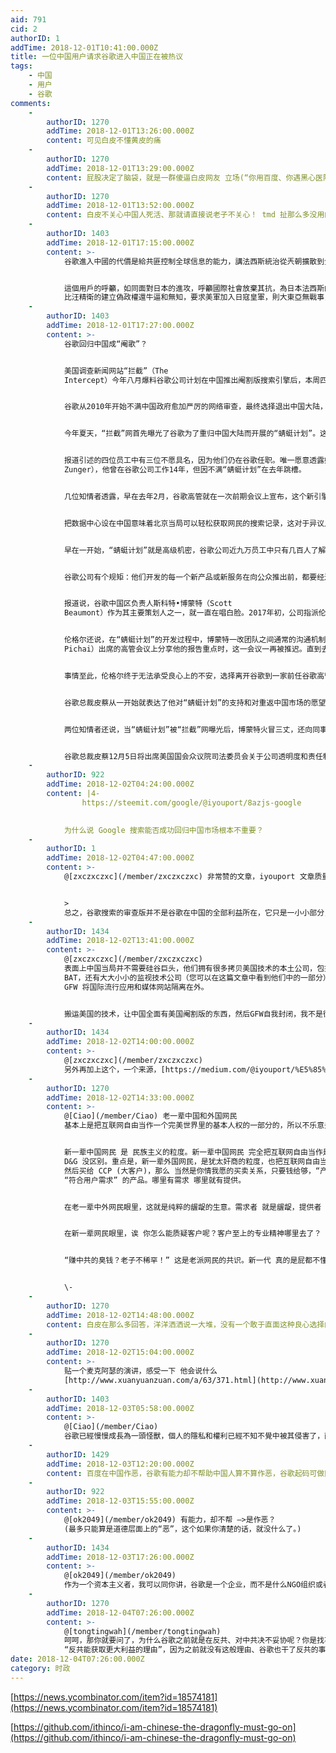 ```yaml
---
aid: 791
cid: 2
authorID: 1
addTime: 2018-12-01T10:41:00.000Z
title: 一位中国用户请求谷歌进入中国正在被热议
tags:
    - 中国
    - 用户
    - 谷歌
comments:
    -
        authorID: 1270
        addTime: 2018-12-01T13:26:00.000Z
        content: 可见白皮不懂黄皮的痛
    -
        authorID: 1270
        addTime: 2018-12-01T13:29:00.000Z
        content: 屁股决定了脑袋，就是一群傻逼白皮网友 立场(“你用百度、你遇黑心医院、你死你活该！”)早就确定了，还在那里装好人，狗嘴里吐不出象牙
    -
        authorID: 1270
        addTime: 2018-12-01T13:52:00.000Z
        content: 白皮不关心中国人死活、那就请直接说老子不关心！ tmd 扯那么多没用的
    -
        authorID: 1403
        addTime: 2018-12-01T17:15:00.000Z
        content: >-
            谷歌進入中國的代價是給共匪控制全球信息的能力，講法西斯統治從兲朝擴散到全球。


            這個用戶的呼籲，如同面對日本的進攻，呼籲國際社會放棄其抗，為日本法西斯的擴展提供方便，讓日本法西斯佔領亞洲。
            比汪精衛的建立偽政權還牛逼和無知，要求美軍加入日寇皇軍，則大東亞無戰事，天下大同矣。
    -
        authorID: 1403
        addTime: 2018-12-01T17:27:00.000Z
        content: >-
            谷歌回归中国成“阉歌”？


            美国调查新闻网站“拦截”（The
            Intercept）今年八月爆料谷歌公司计划在中国推出阉割版搜索引擎后，本周四又披露谷歌高管不顾核心员工的反对，执意开发“蜻蜓”（Dragonfly）搜索引擎以重返中国大陆市场。


            谷歌从2010年开始不满中国政府愈加严厉的网络审查，最终选择退出中国大陆，当时还有网友在北京中关村谷歌总部献花。此后几年间，百度彻底垄断了中国搜索引擎市场，确立了中国网络的审查格局。


            今年夏天，“拦截”网首先曝光了谷歌为了重归中国大陆而开展的“蜻蜓计划”。这家调查新闻网站周四的深度报道采访了四位曾经参与了“蜻蜓计划”的谷歌员工。他们透露，这项计划从一开始就一直被笼罩在神秘面纱之下，而谷歌高管对一些资深员工的反对意见嗤之以鼻，这更让他们对这样违反公司文化的反常态度感到疑惑。


            报道引述的四位员工中有三位不愿具名，因为他们仍在谷歌任职。唯一愿意透露姓名的是前高级工程师约纳坦•伦格尔（Yonatan
            Zunger），他曾在谷歌公司工作14年，但因不满“蜻蜓计划”在去年跳槽。


            几位知情者透露，早在去年2月，谷歌高管就在一次前期会议上宣布，这个新引擎会遵循中国政府的审查机制，屏蔽掉成千上万诸如“人权”、“学生运动”、“诺贝尔奖”这样的敏感词。不仅如此，这个引擎的基础构造将会依赖一家中方合作伙伴，并很可能会在北京或上海设立数据中心。


            把数据中心设在中国意味着北京当局可以轻松获取网民的搜索记录，这对于异议人士和社会活动家等群体来说是极大的安全威胁。伦格尔说，他早在一些前期会议中就向高管反映这样的搜索引擎可能会让某些中国网民遭受盘问或拘留的风险。


            早在一开始，“蜻蜓计划”就是高级机密，谷歌公司近九万员工中只有几百人了解这个搜索引擎的审查机制。两名员工说，为了防止消息外泄，这些知情人都被要求对此事严格保密，甚至不能和其他不知情的同事讨论这件事，否则他们有可能被解雇。


            谷歌公司有个规矩：他们开发的每一个新产品或新服务在向公众推出前，都要经过内部法律、隐私和安保团队的审核，以识别任何潜在问题，但“蜻蜓计划”打破了这个规矩。


            报道说，谷歌中国区负责人斯科特•博蒙特（Scott
            Beaumont）作为其主要策划人之一，就一直在唱白脸。2017年初，公司指派伦格尔起草“蜻蜓计划”的隐私审查报告，但从一开始，博蒙特就执意阻挠他，而且博蒙特不希望其他审核团队介入这个机密计划。


            伦格尔还说，在“蜻蜓计划”的开发过程中，博蒙特一改团队之间通常的沟通机制，禁止他们互相通气，只允许他们和博蒙特自己的高管团队沟通。伦格尔最终还是完成了这份审查报告，并且指出了这个搜索引擎的重要弊端。但当他试图在谷歌总裁桑德尔•皮蔡（Sundar
            Pichai）出席的高管会议上分享他的报告重点时，这一会议一再被推迟。直到去年7月底，会议终于召开时，公司却没有通知他和安保团队，致使他们错过了这个机会。他认为，这是公司有意为之。


            事情至此，伦格尔终于无法承受良心上的不安，选择离开谷歌到一家前任谷歌高管成立的初创公司工作。


            谷歌总裁皮蔡从一开始就表达了他对“蜻蜓计划”的支持和对重返中国市场的愿望。上个月，他首次公开为这个阉割版搜索引擎辩护，但表示“蜻蜓计划”目前只是一场实验，他并不知道这个新引擎能否在中国上线。报道引述了一位知情者说，皮蔡完全就是一派胡言，因为这个项目从一开始就是百分百要推出的。


            两位知情者还说，当“蜻蜓计划”被“拦截”网曝光后，博蒙特火冒三丈，还向同事抱怨他担心消息外泄会导致这个搜索引擎短期内无法在中国上线。


            谷歌总裁皮蔡12月5日将出席美国国会众议院司法委员会关于公司透明度和责任制政策的听证会，本台届时会跟踪报道。
    -
        authorID: 922
        addTime: 2018-12-02T04:24:00.000Z
        content: |4-
                https://steemit.com/google/@iyouport/8azjs-google
                

            为什么说 Google 搜索能否成功回归中国市场根本不重要？
    -
        authorID: 1
        addTime: 2018-12-02T04:47:00.000Z
        content: >-
            @[zxczxczxc](/member/zxczxczxc) 非常赞的文章，iyouport 文章质量异常地高。


            >
            总之，谷歌搜索的审查版并不是谷歌在中国的全部利益所在，它只是一小小部分，当然该公司也不会太过在乎与百度的竞争谁输谁赢（几乎肯定会谷歌赢，后面具体说为什么）谷歌只是把搜索引擎当成了步入中国市场的敲门砖，其瞄准的是全球最大的监视技术市场。
    -
        authorID: 1434
        addTime: 2018-12-02T13:41:00.000Z
        content: >-
            @[zxczxczxc](/member/zxczxczxc)
            表面上中国当局并不需要硅谷巨头，他们拥有很多拷贝美国技术的本土公司，包括并不限于
            BAT，还有大大小小的监视技术公司（您可以在这篇文章中看到他们中的一部分）其基本模式均来自模拟美国的“创新”。这就是为什么世界上只有中国能建立
            GFW 将国际流行应用和媒体网站隔离在外。


            搬运美国的技术，让中国全面有美国阉割版的东西，然后GFW自我封闭，我不是很懂为什么只有中国能做到这一点。
    -
        authorID: 1434
        addTime: 2018-12-02T14:00:00.000Z
        content: >-
            @[zxczxczxc](/member/zxczxczxc)
            另外再加上这个，一个来源，[https://medium.com/@iyouport/%E5%85%B3%E4%BA%8E%E4%B8%AD%E5%9B%BD%E5%AE%A1%E6%9F%A5%E7%89%88%E6%90%9C%E7%B4%A2%E5%BC%95%E6%93%8E-%E8%B0%B7%E6%AD%8C%E5%86%85%E9%83%A8%E6%B3%84%E9%9C%B2%E7%9A%84%E7%A7%81%E4%B8%8B%E4%BC%9A%E8%AE%AE%E4%B8%8E%E8%AF%A5%E5%85%AC%E5%8F%B8%E7%9A%84%E5%85%AC%E5%BC%80-%E5%A3%B0%E7%A7%B0%E5%AE%8C%E5%85%A8%E7%9F%9B%E7%9B%BE-e32e70783064](https://medium.com/@iyouport/%E5%85%B3%E4%BA%8E%E4%B8%AD%E5%9B%BD%E5%AE%A1%E6%9F%A5%E7%89%88%E6%90%9C%E7%B4%A2%E5%BC%95%E6%93%8E-%E8%B0%B7%E6%AD%8C%E5%86%85%E9%83%A8%E6%B3%84%E9%9C%B2%E7%9A%84%E7%A7%81%E4%B8%8B%E4%BC%9A%E8%AE%AE%E4%B8%8E%E8%AF%A5%E5%85%AC%E5%8F%B8%E7%9A%84%E5%85%AC%E5%BC%80-%E5%A3%B0%E7%A7%B0%E5%AE%8C%E5%85%A8%E7%9F%9B%E7%9B%BE-e32e70783064)
    -
        authorID: 1270
        addTime: 2018-12-02T14:33:00.000Z
        content: >-
            @[Ciao](/member/Ciao) 老一辈中国和外国网民
            基本上是把互联网自由当作一个完美世界里的基本人权的一部分的，所以不乐意去搞 censorship 。这个粒度完全是完美世界的粒度。


            新一辈中国网民 是 民族主义的粒度。新一辈中国网民 完全把互联网自由当作是“生意”：Google 不配合中国国情那就滚出去，这点和反对
            D&G 没区别。重点是，新一辈外国网民，是犹太奸商的粒度，也把互联网自由当作生意：Google 能把自己包装成一个很好的“产品”
            然后买给 CCP (大客户)，那么 当然是你情我愿的买卖关系，只要钱给够，“产品”你拿走，甚至可以帮你丫定制 定制出一个
            “符合用户需求” 的产品。哪里有需求 哪里就有提供。


            在老一辈中外网民眼里，这就是纯粹的龌龊的生意。需求者 就是龌龊，提供者 更龌龊。


            在新一辈网民眼里，诶 你怎么能质疑客户呢？客户至上的专业精神哪里去了？


            “赚中共的臭钱？老子不稀罕！” 这是老派网民的共识。新一代 真的是屁都不懂，一代不如一代


            \-
    -
        authorID: 1270
        addTime: 2018-12-02T14:48:00.000Z
        content: 白皮在那么多回答，洋洋洒洒说一大堆，没有一个敢于直面这种良心选择的。都是一副小人嘴脸 麦克阿瑟会为他们汗颜
    -
        authorID: 1270
        addTime: 2018-12-02T15:04:00.000Z
        content: >-
            贴一个麦克阿瑟的演讲，感受一下 他会说什么
            [http://www.xuanyuanzuan.com/a/63/371.html](http://www.xuanyuanzuan.com/a/63/371.html)
    -
        authorID: 1403
        addTime: 2018-12-03T05:58:00.000Z
        content: >-
            @[Ciao](/member/Ciao)
            谷歌已經慢慢成長為一頭怪獸，個人的隱私和權利已經不知不覺中被其侵害了，而且沒有反抗的能力。谷歌應當考慮被拆分掉。
    -
        authorID: 1429
        addTime: 2018-12-03T12:20:00.000Z
        content: 百度在中国作恶，谷歌有能力却不帮助中国人算不算作恶，谷歌起码可做医疗方面的专业搜索，在中国运行
    -
        authorID: 922
        addTime: 2018-12-03T15:55:00.000Z
        content: >-
            @[ok2049](/member/ok2049) 有能力，却不帮 —>是作恶？
            (最多只能算是道德层面上的“恶”，这个如果你清楚的话，就没什么了。)
    -
        authorID: 1434
        addTime: 2018-12-03T17:26:00.000Z
        content: >-
            @[ok2049](/member/ok2049)
            作为一个资本主义者，我可以同你讲，谷歌是一个企业，而不是什么NGO组织或者有道德契约的机构，他们只需要钱，需要市场，需要巩固市场，拓展市场，加强在新兴领域的影响。至于中国人民，什么都不算，顶多算是他们和中国谈判用的工具而已。除了中国自己人，没有谁好心到要去解救他们吧。中共会为了面子选择和谷歌谈判的时候吃亏一下，换取谷歌让他们回中国装一个强硬形象，谷歌收获的是更大的利益，中共会悄悄默许一些事情。这就足够了。我认同资本主义，我觉得这一切在合理的范围。但是我是强烈反共的，对于此事当然不满，谷歌需要一个反共能获取更大利益的理由，还没人能给他们这个承诺。当然，如果中共大厦倒了，谷歌也是第一个知道的，甚至有崩溃迹象之前他们就能做到撇清关系。
    -
        authorID: 1270
        addTime: 2018-12-04T07:26:00.000Z
        content: >-
            @[tongtingwah](/member/tongtingwah)
            呵呵，那你就要问了，为什么谷歌之前就是在反共、对中共决不妥协呢？你是找不到答案的。因为谷歌不需要理由。谷歌根本不需要
            “反共能获取更大利益的理由”，因为之前就没有这般理由、谷歌也干了反共的事
date: 2018-12-04T07:26:00.000Z
category: 时政
---
```


[https://news.ycombinator.com/item?id=18574181](https://news.ycombinator.com/item?id=18574181)

[https://github.com/ithinco/i-am-chinese-the-dragonfly-must-go-on](https://github.com/ithinco/i-am-chinese-the-dragonfly-must-go-on)
